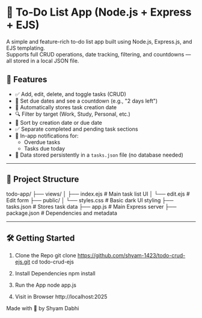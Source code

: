 # 📝 To-Do List App (Node.js + Express + EJS)

A simple and feature-rich to-do list app built using Node.js, Express.js, and EJS templating.  
Supports full CRUD operations, date tracking, filtering, and countdowns — all stored in a local JSON file.


## 🚀 Features

- ✅ Add, edit, delete, and toggle tasks (CRUD)
- 📅 Set due dates and see a countdown (e.g., "2 days left")
- 🧾 Automatically stores task creation date
- 🔍 Filter by target (Work, Study, Personal, etc.)
- 🔁 Sort by creation date or due date
- ✅ Separate completed and pending task sections
- 🔔 In-app notifications for:
  - Overdue tasks
  - Tasks due today
- 💾 Data stored persistently in a `tasks.json` file (no database needed)

---

## 📂 Project Structure

todo-app/
├── views/
│ ├── index.ejs # Main task list UI
│ └── edit.ejs # Edit form
├── public/
│ └── styles.css # Basic dark UI styling
├── tasks.json # Stores task data
├── app.js # Main Express server
├── package.json # Dependencies and metadata



---

## 🛠️ Getting Started

1. Clone the Repo
git clone https://github.com/shyam-1423/todo-crud-ejs.git
cd todo-crud-ejs


2. Install Dependencies
npm install

3. Run the App
node app.js

4. Visit in Browser
http://localhost:2025

Made with 💚 by Shyam Dabhi

